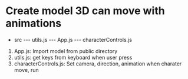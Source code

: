 # Create model 3D can move with animations

- src
  --- utils.js
  --- App.js
  --- characterControls.js

1. App.js: Import model from public directory
1. utils.js: get keys from keyboard when user press
2. characterControls.js: Set camera, direction, animation when charater move, run

